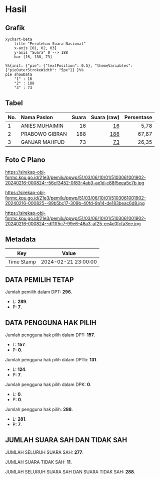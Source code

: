 # Hasil

## Grafik

```mermaid
xychart-beta
    title "Perolehan Suara Nasional"
    x-axis [01, 02, 03]
    y-axis "Suara" 0 --> 188
    bar [16, 188, 73]
```

```mermaid
%%{init: {"pie": {"textPosition": 0.5}, "themeVariables": {"pieOuterStrokeWidth": "5px"}} }%%
pie showData
    "1" : 16
    "2" : 188
    "3" : 73
```

## Tabel

| No. | Nama Paslon    | Suara | Suara (raw) | Persentase |
|:--- |:-------------- | -----:| -----------:| ----------:|
| 1   | ANIES MUHAIMIN | 16    | [16][p-1]   | 5,78       |
| 2   | PRABOWO GIBRAN | 188   | [188][p-2]  | 67,87      |
| 3   | GANJAR MAHFUD  | 73    | [73][p-3]   | 26,35      |


[p-1]: https://github.com/gigit-pemilu/pemilu-2024/blob/main/pilpres/hitung-suara/sub/51-bali/sub/03-badung/sub/06-kuta-utara/sub/1001-kerobokan-kelod/sub/902-tps/sub/paslon-1.txt
[p-2]: https://github.com/gigit-pemilu/pemilu-2024/blob/main/pilpres/hitung-suara/sub/51-bali/sub/03-badung/sub/06-kuta-utara/sub/1001-kerobokan-kelod/sub/902-tps/sub/paslon-2.txt
[p-3]: https://github.com/gigit-pemilu/pemilu-2024/blob/main/pilpres/hitung-suara/sub/51-bali/sub/03-badung/sub/06-kuta-utara/sub/1001-kerobokan-kelod/sub/902-tps/sub/paslon-3.txt

## Foto C Plano

https://sirekap-obj-formc.kpu.go.id/21e3/pemilu/ppwp/51/03/06/10/01/5103061001902-20240216-000824--56cf3452-0f83-4ab3-ae1d-c88f5eea5c7b.jpg

https://sirekap-obj-formc.kpu.go.id/21e3/pemilu/ppwp/51/03/06/10/01/5103061001902-20240216-000825--89b5bc17-309b-40fd-9a14-de183beac6d8.jpg

https://sirekap-obj-formc.kpu.go.id/21e3/pemilu/ppwp/51/03/06/10/01/5103061001902-20240216-000824--df1ff5c7-99e6-46a3-af25-ee4c0fcfa3ee.jpg


## Metadata

| Key        | Value               |
| ---------- | ------------------- |
| Time Stamp | 2024-02-21 23:00:00 |


## DATA PEMILIH TETAP

Jumlah pemilih dalam DPT: **296**.
 * L: **289**.
 * P: **7**.

## DATA PENGGUNA HAK PILIH

Jumlah pengguna hak pilih dalam DPT: **157**.
 * L: **157**.
 * P: **0**.

Jumlah pengguna hak pilih dalam DPTb: **131**.
 * L: **124**.
 * P: **7**.

Jumlah pengguna hak pilih dalam DPK: **0**.
 * L: **0**.
 * P: **0**.

Jumlah pengguna hak pilih: **288**.
 * L: **281**.
 * P: **7**.

## JUMLAH SUARA SAH DAN TIDAK SAH

JUMLAH SELURUH SUARA SAH: **277**.

JUMLAH SUARA TIDAK SAH: **11**.

JUMLAH SELURUH SUARA SAH DAN SUARA TIDAK SAH: **288**.


